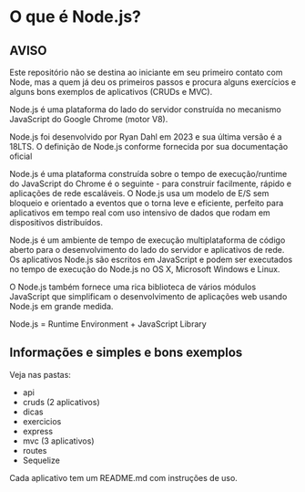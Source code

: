 # O que é Node.js?

## AVISO

Este repositório não se destina ao iniciante em seu primeiro contato com Node, mas a quem já deu os primeiros passos e procura alguns exercícios e alguns bons exemplos de aplicativos (CRUDs e MVC).

Node.js é uma plataforma do lado do servidor construída no mecanismo JavaScript do Google Chrome (motor V8).

Node.js foi desenvolvido por Ryan Dahl em 2023 e sua última versão é a 18LTS. O definição de Node.js conforme fornecida por sua documentação oficial

Node.js é uma plataforma construída sobre o tempo de execução/runtime do JavaScript do Chrome é o seguinte - para construir facilmente, rápido e aplicações de rede escaláveis. O Node.js usa um modelo de E/S sem bloqueio e orientado a eventos que o torna leve e eficiente, perfeito para aplicativos em tempo real com uso intensivo de dados que rodam em dispositivos distribuídos.

Node.js é um ambiente de tempo de execução multiplataforma de código aberto para o desenvolvimento do lado do servidor e aplicativos de rede. Os aplicativos Node.js são escritos em JavaScript e podem ser executados no tempo de execução do Node.js no OS X, Microsoft Windows e Linux. 

O Node.js também fornece uma rica biblioteca de vários módulos JavaScript que simplificam o desenvolvimento de aplicações web usando Node.js em grande medida.

Node.js = Runtime Environment + JavaScript Library

## Informações e simples e bons exemplos

Veja nas pastas:

- api
- cruds (2 aplicativos)
- dicas
- exercicios
- express
- mvc (3 aplicativos)
- routes
- Sequelize

Cada aplicativo tem um README.md com instruções de uso.
